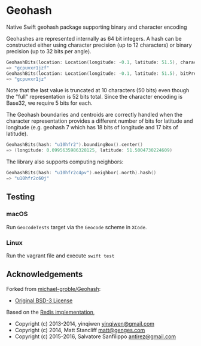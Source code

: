 # Geohash

Native Swift geohash package supporting binary and character encoding

Geohashes are represented internally as 64 bit integers.  A hash can be constructed either using character
precision (up to 12 characters) or binary precision (up to 32 bits per angle).

```swift
GeohashBits(location: Location(longitude: -0.1, latitude: 51.5), characterPrecision: 12).hash()
=> "gcpuvxr1jzf"
GeohashBits(location: Location(longitude: -0.1, latitude: 51.5), bitPrecision: 26).hash()
=> "gcpuvxr1jz" 
```

Note that the last value is truncated at 10 characters (50 bits) even though the "full" representation is 
52 bits total.  Since the character encoding is Base32, we require 5 bits for each.

The Geohash boundaries and centroids are correctly handled when the character representation provides a 
different number of bits for latitude and longitude (e.g. geohash 7 which has 18 bits of longitude and 17 
bits of latitude).

```swift
GeohashBits(hash: "u10hfr2").boundingBox().center()
=> (longitude: 0.0995635986328125, latitude: 51.5004730224609)
```

The library also supports computing neighbors:

```swift
GeohashBits(hash: "u10hfr2c4pv").neighbor(.north).hash()
=> "u10hfr2c60j"
```

## Testing

### macOS
Run `GeocodeTests` target via the `Geocode` scheme in `XCode`.

### Linux
Run the vagrant file and execute `swift test`

## Acknowledgements

Forked from [michael-groble/Geohash](https://github.com/michael-groble/Geohash):
* [Original BSD-3 License](./original_license.md) 

Based on the [Redis implementation](https://github.com/antirez/redis/blob/unstable/src/geohash.c), 
* Copyright (c) 2013-2014, yinqiwen <yinqiwen@gmail.com>
* Copyright (c) 2014, Matt Stancliff <matt@genges.com>
* Copyright (c) 2015-2016, Salvatore Sanfilippo <antirez@gmail.com>
